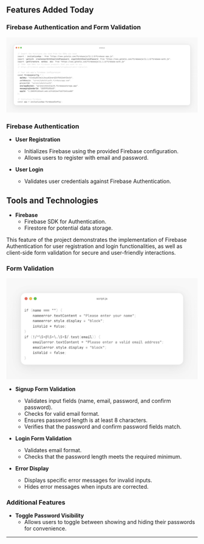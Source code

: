 <!-- # Serenity Haven Hotel Landing Page

Welcome to the **Serenity Haven Hotel** webpage! This project showcases a responsive and immersive layout, offering users a seamless experience to explore our services, book tours, and get in touch with us. 

## 🌟 Features

- **Modern Design**: Designed with clean layouts and user-friendly navigation.
- **Responsive Web Design**: Fully adaptable to various screen sizes using **Bootstrap 5**.
- **Interactive Components**:
  - Navigation bar with dropdown menus.
  - Accordions for information display.
  - Modals for interactive pop-ups.
- **HTML5 Forms**: Functional and visually appealing forms.
- **Grid System**: Effective content arrangement for a polished look.

## 📂 File Structure

- `index5.html`: The main landing page highlighting hotel features and services.
- `about.html`: Dedicated page sharing the hotel's story and values.
- `tour.html`: A tour booking page showcasing available packages.
- `assets/`: Contains images, CSS, and other resources to enhance the visual experience.

## 💡 Technology Stack

- **HTML5**: For semantic and structured content.
- **CSS**: Used alongside Bootstrap 5 for styling and responsiveness.
- **JavaScript**: Enables dynamic interactions like modals and accordions.

## 📸 Screenshots

### Landing Page Preview
![Landing Page](./assets/Screenshot%20(167).png)

### About Page
![About Page](./assets/Screenshot%20(172).png)

### Tour Booking
![Tour Page](./assets/Screenshot%20(170).png)


## 🚀 Live Demo

Explore the live demo: [Serenity Haven Hotel](https://lawani-ej.github.io/landing-page/index5.html)

## 🔧 Setup Instructions

1. Clone the repository:
   ```bash
   git clone https://github.com/Lawani-EJ/Landing-Page.git
   ```
2. Navigate to the project directory:
   ```bash
   cd Landing-Page
   ```
3. Open `index5.html` in your browser to view the landing page.

--- -->

## Features Added Today

### Firebase Authentication and Form Validation
![alt text](image.png)

### Firebase Authentication
- **User Registration**
  - Initializes Firebase using the provided Firebase configuration.
  - Allows users to register with email and password.

- **User Login**
  - Validates user credentials against Firebase Authentication.

## Tools and Technologies

- **Firebase**
  - Firebase SDK for Authentication.
  - Firestore for potential data storage.


This feature of the  project demonstrates the implementation of Firebase Authentication for user registration and login functionalities, as well as client-side form validation for secure and user-friendly interactions.


### Form Validation
![alt text](image-1.png)

- **Signup Form Validation**
  - Validates input fields (name, email, password, and confirm password).
  - Checks for valid email format.
  - Ensures password length is at least 8 characters.
  - Verifies that the password and confirm password fields match.

- **Login Form Validation**
  - Validates email format.
  - Checks that the password length meets the required minimum.

- **Error Display**
  - Displays specific error messages for invalid inputs.
  - Hides error messages when inputs are corrected.

### Additional Features
- **Toggle Password Visibility**
  - Allows users to toggle between showing and hiding their passwords for convenience.


<!-- 
### Signup Form
- Collects user information such as:
  - Full Name
  - Email Address
  - Password
  - Password Confirmation
- Includes:
  - Password visibility toggle
  - Required field validation

### Login Form
- Allows users to log in using their:
  - Email Address
  - Password
- Features:
  - Password visibility toggle
  - Required field validation

## Screenshots

### Signup Form
![Signup Form Screenshot](./assets/Screenshot%20(179).png)

### Login Form
![Login Form Screenshot](./assets/Screenshot%20(178).png)

## Technologies Used
- **HTML5**: For structuring the forms.
- **CSS3**: Custom styling for a modern and user-friendly appearance.
- **Bootstrap 5**: Ensuring responsiveness and ease of layout management.
- **JavaScript**: To enable the password visibility toggle functionality.

## Future Improvements
- Backend integration for authentication.
- Add "Forgot Password" functionality.
- Mobile-first enhancements for smaller screens.

## Contributing
Feel free to fork the repository and submit pull requests with improvements or new features.

## License
This project is licensed under the MIT License. See the `LICENSE` file for more details. -->

---

